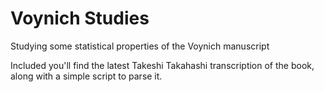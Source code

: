 # Voynich Studies
Studying some statistical properties of the Voynich manuscript

Included you'll find the latest Takeshi Takahashi transcription of the book, along with a simple script to parse it.
